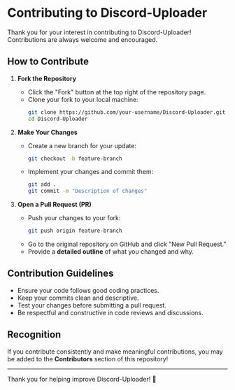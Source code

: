 # Contributing to Discord-Uploader

Thank you for your interest in contributing to Discord-Uploader! Contributions are always welcome and encouraged.

## How to Contribute

1. **Fork the Repository**
   - Click the "Fork" button at the top right of the repository page.
   - Clone your fork to your local machine:
     ```sh
     git clone https://github.com/your-username/Discord-Uploader.git
     cd Discord-Uploader
     ```

2. **Make Your Changes**
   - Create a new branch for your update:
     ```sh
     git checkout -b feature-branch
     ```
   - Implement your changes and commit them:
     ```sh
     git add .
     git commit -m "Description of changes"
     ```

3. **Open a Pull Request (PR)**
   - Push your changes to your fork:
     ```sh
     git push origin feature-branch
     ```
   - Go to the original repository on GitHub and click "New Pull Request."
   - Provide a **detailed outline** of what you changed and why.

## Contribution Guidelines
- Ensure your code follows good coding practices.
- Keep your commits clean and descriptive.
- Test your changes before submitting a pull request.
- Be respectful and constructive in code reviews and discussions.

## Recognition
If you contribute consistently and make meaningful contributions, you may be added to the **Contributors** section of this repository!

---
Thank you for helping improve Discord-Uploader! 🚀
